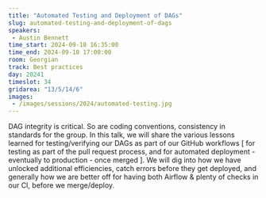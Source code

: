 ```yaml
---
title: "Automated Testing and Deployment of DAGs"
slug: automated-testing-and-deployment-of-dags
speakers:
 - Austin Bennett
time_start: 2024-09-10 16:35:00
time_end: 2024-09-10 17:00:00
room: Georgian
track: Best practices
day: 20241
timeslot: 34
gridarea: "13/5/14/6"
images: 
 - /images/sessions/2024/automated-testing.jpg
---
```


DAG integrity is critical. So are coding conventions, consistency in standards for the group. In this talk, we will share the various lessons learned for testing/verifying our DAGs as part of our GitHub workflows [ for testing as part of the pull request process, and for automated deployment - eventually to production - once merged ]. We will dig into how we have unlocked additional efficiencies, catch errors before they get deployed, and generally how we are better off for having both Airflow & plenty of checks in our CI, before we merge/deploy.

